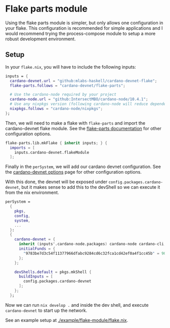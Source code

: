 # Flake parts module

Using the flake parts module is simpler, but only allows one configuration in
your flake. This configuration is recommended for simple applications and I
would recommend trying the process-compose module to setup a more robust
development environment.

## Setup

In your `flake.nix`, you will have to include the following inputs:

```nix
inputs = {
  cardano-devnet.url = "github:mlabs-haskell/cardano-devnet-flake";
  flake-parts.follows = "cardano-devnet/flake-parts";

  # Use the cardano-node required by your project
  cardano-node.url = "github:IntersectMBO/cardano-node/10.4.1";
  # Use any nixpkgs version (following cardano-node will reduce dependencies)
  nixpkgs.follows = "cardano-node/nixpkgs";
};
```

Then, we will need to make a flake with `flake-parts` and import the
cardano-devnet flake module. See the
[flake-parts documentation](https://flake.parts) for other configuration options.

```nix
flake-parts.lib.mkFlake { inherit inputs; } {
  imports = [
    inputs.cardano-devnet.flakeModule
  ];
```

Finally in the `perSystem`, we will add our cardano devnet configuration. See
the [cardano-devnet options](/cardano-devnet-flake/options) page for other
configuration options.

With this done, the devnet will be exposed under `config.packages.cardano-devnet`,
but it makes sense to add this to the devShell so we can execute it from the nix
environment.

```nix
perSystem =
  {
    pkgs,
    config,
    system,
    ...
  }:
  {
    cardano-devnet = {
      inherit (inputs'.cardano-node.packages) cardano-node cardano-cli;
      initialFunds = {
        "9783be7d3c54f11377966dfabc9284cd6c32fca1cd42ef0a4f1cc45b" = 900000000000;
      };
    };

    devShells.default = pkgs.mkShell {
      buildInputs = [
        config.packages.cardano-devnet
      ];
    };
  };
```

Now we can run `nix develop .` and inside the dev shell, and execute
`cardano-devnet` to start up the network.

See an example setup at [./example/flake-module/flake.nix](https://github.com/mlabs-haskell/cardano-devnet-flake/blob/main/example/flake-module/flake.nix).
